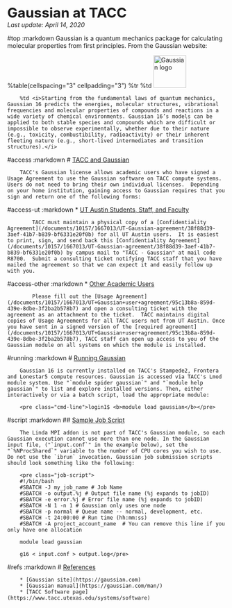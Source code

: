 <p><span style="font-size:225%; font-weight:bold;">Gaussian at TACC</span><br>
<i>Last update: April 14, 2020</i></p>

#top
	:markdown
		Gaussian is a quantum mechanics package for calculating molecular properties from first principles. From the Gaussian website:

%table(cellspacing="3" cellpadding="3")
	%tr
		%td <img alt="Gaussian logo" src="/documents/10157/1667013/Gaussian+logo/6feb0603-5f03-481b-b125-d48e1c8c1f5d?t=1586873786546" style="height: 75px; width: 75px;" /></td>

		%td <i>Starting from the fundamental laws of quantum mechanics, Gaussian 16 predicts the energies, molecular structures, vibrational frequencies and molecular properties of compounds and reactions in a wide variety of chemical environments. Gaussian 16’s models can be applied to both stable species and compounds which are difficult or impossible to observe experimentally, whether due to their nature (e.g., toxicity, combustibility, radioactivity) or their inherent fleeting nature (e.g., short-lived intermediates and transition structures).</i>

#access
	:markdown
		# [TACC and Gaussian](#access)

		TACC's Gaussian license allows academic users who have signed a Usage Agreement to use the Gaussian software on TACC compute systems. Users do not need to bring their own individual licenses.  Depending on your home institution, gaining access to Gaussian requires that you sign and return one of the following forms:

#access-ut
	:markdown
		* [UT Austin Students, Staff, and Faculty](#access-ut)

			TACC must maintain a physical copy of a [Confidentiality Agreement](/documents/10157/1667013/UT-Gaussian-agreement/38f88d39-3aef-41b7-b839-bf6331e20f0b) for all UT Austin users.  It is easiest to print, sign, and send back this [Confidentiality Agreement](/documents/10157/1667013/UT-Gaussian-agreement/38f88d39-3aef-41b7-b839-bf6331e20f0b) by campus mail to "TACC - Gaussian" at mail code R8700.  Submit a consulting ticket notifying TACC staff that you have mailed the agreement so that we can expect it and easily follow up with you.


#access-other
	:markdown
		* [Other Academic Users](#access-other)

			Please fill out the [Usage Agreement](/documents/10157/1667013/UT+Gaussian+user+agreement/95c13b8a-859d-439e-8dbe-3f2ba2b578b7) and open a consulting ticket with the agreement as an attachment to the ticket.  TACC maintains digital copies of Usage Agreements for all TACC users not from UT Austin. Once you have sent in a signed version of the [required agreement](/documents/10157/1667013/UT+Gaussian+user+agreement/95c13b8a-859d-439e-8dbe-3f2ba2b578b7), TACC staff can open up access to you of the Gaussian module on all systems on which the module is installed.  



#running
	:markdown
		# [Running Gaussian](#running)

		Gaussian 16 is currently installed on TACC's Stampede2, Frontera and Lonestar5 compute resources. Gaussian is accessed via TACC's Lmod module system. Use "`module spider gaussian`" and "`module help gaussian`" to list and explore installed versions. Then, either interactively or via a batch script, load the appropriate module:

		<pre class="cmd-line">login1$ <b>module load gaussian</b></pre>

#script
	:markdown
		## [Sample Job Script](#script)

		The Linda MPI addon is not part of TACC's Gaussian module, so each Gaussian execution cannot use more than one node. In the Gaussian input file, ("`input.conf`" in the example below), set the "`%NProcShared`" variable to the number of CPU cores you wish to use. Do not use the `ibrun` invocation. Gaussian job submission scripts should look something like the following: 

		<pre class="job-script">
		#!/bin/bash
		#SBATCH -J my_job_name # Job Name
		#SBATCH -o output.%j # Output file name (%j expands to jobID)
		#SBATCH -e error.%j # Error file name (%j expands to jobID)
		#SBATCH -N 1 -n 1 # Gaussian only uses one node
		#SBATCH -p normal # Queue name -- normal, development, etc.
		#SBATCH -t 24:00:00 # Run time (hh:mm:ss)
		#SBATCH -A project_account_name  # You can remove this line if you only have one allocation

		module load gaussian

		g16 < input.conf > output.log</pre>

#refs
	:markdown
		# [References](#refs)

		* [Gaussian site](https://gaussian.com)
		* [Gaussian manual](https://gaussian.com/man/)
		* [TACC Software page](https://www.tacc.utexas.edu/systems/software)

